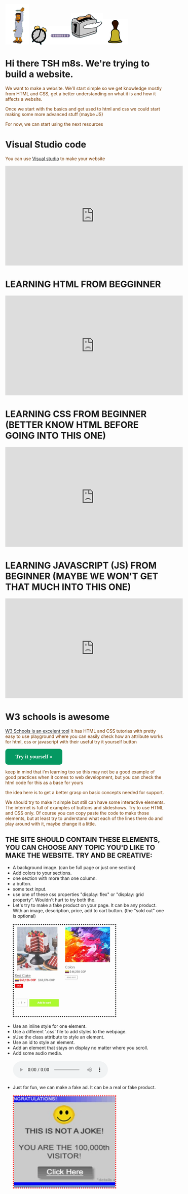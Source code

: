 <html>
    <head>
        <link href='https://fonts.googleapis.com/css?family=Source+Sans+Pro' rel='stylesheet' type='text/css'>
        <title>
            IT'S MY FIRST WEBSITE.
        </title>
        <style>
            p{
                color: rgb(121, 59, 2);         
            }
            .button {
                background-color: #059862; /* Green */
                border: none;
                color: white;
                font-weight: bold;
                font-family: Source Sans Pro;
                padding: 15px 32px;
                text-align: center;
                text-decoration: none;
                display: inline-block;
                font-size: 17px;
                border-radius: 0.5em;
            }        
            .gif {
                max-height: 8rem;
            }
            .secreto {
                display: none;
            }
        </style>
    </head>
    <body>
        <div><IMG SRC="images/jebusDance.gif" class="gif"> <IMG SRC="images/reloj_60px1.gif" class="gif"><IMG SRC="images/gusano_60px1.gif" class="gif"><IMG SRC="images/tostadora_100px1.gif" class="gif"><IMG SRC="images/campana_80px1.gif" class="gif"></div>
        <h1>Hi there TSH m8s. We're trying to build a website.</h1>
        <p>We want to make a website. We’ll start simple so we get knowledge mostly from HTML and CSS,  
        get a better understanding on what it is and how it affects a website. </p>
        <p>Once we start with the basics and get used to html and css we could start making some more advanced stuff (maybe JS)</p>
        <p>For now, we can start using the next resources</p>
        <h1>Visual Studio code</h1>
        <p>You can use <a href="https://code.visualstudio.com/" target="_blank">Visual studio</a> to make your website</p>
        <iframe width="560" height="315" src="https://www.youtube.com/embed/VqCgcpAypFQ" title="YouTube video player" frameborder="0" allow="accelerometer; autoplay; clipboard-write; encrypted-media; gyroscope; picture-in-picture" allowfullscreen></iframe>
        <h1>LEARNING HTML FROM BEGGINNER</h1>
        <iframe width="560" height="315" src="https://www.youtube.com/embed/UB1O30fR-EE" title="YouTube video player" frameborder="0" allow="accelerometer; autoplay; clipboard-write; encrypted-media; gyroscope; picture-in-picture" allowfullscreen></iframe>
        <h1>LEARNING CSS FROM BEGINNER (BETTER KNOW HTML BEFORE GOING INTO THIS ONE)</h1>
        <iframe width="560" height="315" src="https://www.youtube.com/embed/yfoY53QXEnI" title="YouTube video player" frameborder="0" allow="accelerometer; autoplay; clipboard-write; encrypted-media; gyroscope; picture-in-picture" allowfullscreen></iframe>
        <h1>LEARNING JAVASCRIPT (JS) FROM BEGINNER (MAYBE WE WON'T GET THAT MUCH INTO THIS ONE)</h1>
        <iframe width="560" height="315" src="https://www.youtube.com/embed/hdI2bqOjy3c" title="YouTube video player" frameborder="0" allow="accelerometer; autoplay; clipboard-write; encrypted-media; gyroscope; picture-in-picture" allowfullscreen></iframe>
        <h1>W3 schools is awesome</h1>
        <p>
            <a href="https://www.w3schools.com/" target="_blank">
            W3 Schools is an excelent tool</a> It has HTML and CSS tutorias with pretty easy to use playground where you can easily check 
            how an attribute works for html, css or javascript with their useful try it yourself button
        </p>
        <a href="https://www.w3schools.com/css/tryit.asp?filename=trycss_buttons_basic" class="button" target="_blank">Try it yourself »</a>
        <p>keep in mind that i'm learning too so this may not be a good example of good practices when it comes to web development, but you can check the html code for this as a base for yours</p>
        <a class="secreto">it's an awful example actually</a>
        <p>the idea here is to get a better grasp on basic concepts needed for support.</p>
        <p>We should try to make it simple but still can have some interactive elements. The internet is full of examples of buttons and slideshows. Try to use HTML and CSS only. Of course you can copy paste the code to make those elements, but at least try to understand what each of the lines there do and play around with it, maybe change it a little.</p>
        <h2>THE SITE SHOULD CONTAIN THESE ELEMENTS, YOU CAN CHOOSE ANY TOPIC YOU'D LIKE TO MAKE THE WEBSITE. TRY AND BE CREATIVE:</h2>
        <ul>
        <li>A background image. (can be full page or just one section)</li>
        <li>Add colors to your sections.</li>
        <li>one section with more than one column.</li>
        <li>a button.</li>
        <li>some text input.</li> 
        <li>use one of these css properties "display: flex" or "display: grid property". Wouldn't hurt to try both tho. </li>
        <li>Let's try to make a fake product on your page. It can be any product. With an image, description, price, add to cart button. (the "sold out" one is optional) </li>
        <br><IMG SRC="images/product.jpg"style="width:20rem;height:18rem;border-radius:1px;border-style:dotted;"><br><br>
        <li>Use an inline style for one element. </li>
        <li>Use a different '.css' file to add styles to the webpage. </li>
        <li>sUse the class attribute to style an element. </li>
        <li>Use an id to style an element. </li>
        <li>Add an element that stays on display no matter where you scroll. </li>
        <li>Add some audio media. </li>
        <br>
        <audio controls> 
        <source src="media/headshot.ogg" type="audio/ogg">   
        </audio>
        <br><br>
        <li>Just for fun, we can make a fake ad. It can be a real or fake product.</li>
        <br>
        <IMG SRC="images/fakead.jpg"style="width:20rem;height:18rem;border-radius:1px;border-style:dotted;border-color:red;">
        <br><br>
    </body>
</html>

